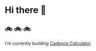 # Hi there 👋
## 🚲 🚲 🚲
I'm currently building [Cadence Calculator](https://www.walkercsutton.com/projects/cadence-calculator)
